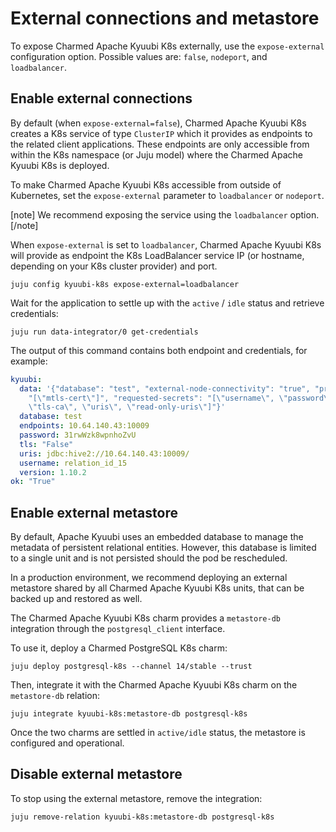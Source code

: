 # External connections and metastore

To expose Charmed Apache Kyuubi K8s externally, use the `expose-external` configuration option. Possible values are: `false`, `nodeport`, and `loadbalancer`.

## Enable external connections

By default (when `expose-external=false`), Charmed Apache Kyuubi K8s creates a K8s service of type `ClusterIP` which it provides as endpoints to the related client applications.
These endpoints are only accessible from within the K8s namespace (or Juju model) where the Charmed Apache Kyuubi K8s is deployed.

To make Charmed Apache Kyuubi K8s accessible from outside of Kubernetes, set the `expose-external` parameter to `loadbalancer` or `nodeport`.

[note]
We recommend exposing the service using the `loadbalancer` option.
[/note]

When `expose-external` is set to `loadbalancer`, Charmed Apache Kyuubi K8s will provide as endpoint the K8s LoadBalancer service IP (or hostname, depending on your K8s cluster provider) and port.

```shell
juju config kyuubi-k8s expose-external=loadbalancer
```

Wait for the application to settle up with the `active` / `idle` status and retrieve credentials:

```shell
juju run data-integrator/0 get-credentials
```

The output of this command contains both endpoint and credentials, for example:

```yaml
kyuubi:
  data: '{"database": "test", "external-node-connectivity": "true", "provided-secrets":
    "[\"mtls-cert\"]", "requested-secrets": "[\"username\", \"password\", \"tls\",
    \"tls-ca\", \"uris\", \"read-only-uris\"]"}'
  database: test
  endpoints: 10.64.140.43:10009
  password: 31rwWzk8wpnhoZvU
  tls: "False"
  uris: jdbc:hive2://10.64.140.43:10009/
  username: relation_id_15
  version: 1.10.2
ok: "True"
```

## Enable external metastore

By default, Apache Kyuubi uses an embedded database to manage the metadata of persistent relational entities.
However, this database is limited to a single unit and is not persisted should the pod be rescheduled.

In a production environment, we recommend deploying an external metastore shared by all Charmed Apache Kyuubi K8s units, that can be backed up and restored as well.

The Charmed Apache Kyuubi K8s charm provides a `metastore-db` integration through the `postgresql_client` interface.

To use it, deploy a Charmed PostgreSQL K8s charm:

```shell
juju deploy postgresql-k8s --channel 14/stable --trust
```

Then, integrate it with the Charmed Apache Kyuubi K8s charm on the `metastore-db` relation:

```shell
juju integrate kyuubi-k8s:metastore-db postgresql-k8s
```

Once the two charms are settled in `active/idle` status, the metastore is configured and operational.

<!-- A guide on how to backup and restore the metastore can be find [here](#TODO). -->

## Disable external metastore

To stop using the external metastore, remove the integration:

```shell
juju remove-relation kyuubi-k8s:metastore-db postgresql-k8s
```